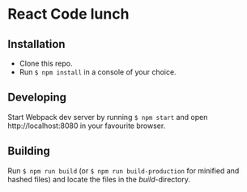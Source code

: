# React Code lunch

## Installation

- Clone this repo.
- Run `$ npm install` in a console of your choice.

## Developing

Start Webpack dev server by running `$ npm start` and open http://localhost:8080 in your favourite browser.

## Building

Run `$ npm run build` (or `$ npm run build-production` for minified and hashed files) and locate the files in the *build*-directory.
